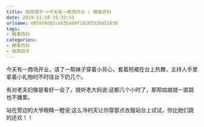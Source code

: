```yaml
---
title: 搞笑段子->今天有一商场开业 | 糗事百科
date: 2019-11-18 15:32:51
urlname: 0059f0d82ce63beb9f18265528d51836
tags: 
- 糗事百科
categories:
- 糗事百科
- 搞笑段子
---
```

今天有一商场开业，请了一帮妹子穿着小背心，套着短裙在台上热舞，主持人手里拿着小礼物时不时往台下扔几个。

有对老夫妇像是看好一会了，就听老大妈说:这都几个小时了，那帮姑娘就一直跳也不嫌累。

站在旁边的大爷眼睛一瞪说:这么冷的天让你穿那点衣服站台上试试，你比她们跳的还欢！！


